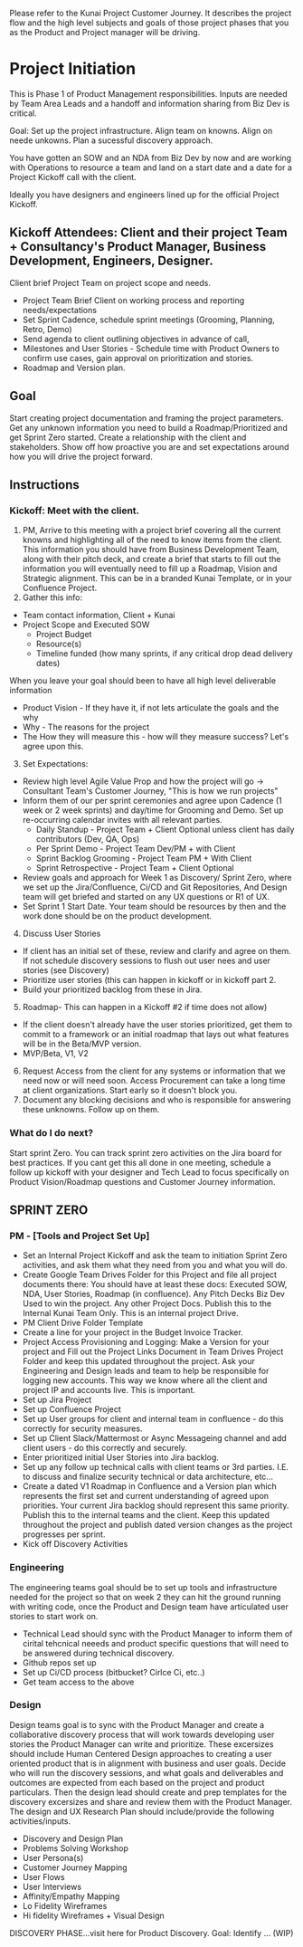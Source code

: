 Please refer to the Kunai Project Customer Journey. It describes the project flow and the high level subjects and goals of those project phases that you as the Product and Project manager will be driving.

# Project Initiation
This is Phase 1 of Product Management responsibilities. Inputs are needed by Team Area Leads and a handoff and information sharing from Biz Dev is critical.

Goal: Set up the project infrastructure. Align team on knowns. Align on neede unkowns. Plan a sucessful discovery approach.

You have gotten an SOW and an NDA from Biz Dev by now and are working with Operations to resource a team and land on a start date and a date for a Project Kickoff call with the client.

Ideally you have designers and engineers lined up for the official Project Kickoff.

## Kickoff Attendees: Client and their project Team + Consultancy's Product Manager, Business Development, Engineers, Designer.
Client brief Project Team on project scope and needs. 
- Project Team Brief Client on working process and reporting needs/expectations
- Set Sprint Cadence, schedule sprint meetings (Grooming, Planning, Retro, Demo)
- Send agenda to client outlining objectives in advance of call, 
- Milestones and User Stories - Schedule time with Product Owners to confirm use cases, gain approval on prioritization and stories.
- Roadmap and Version plan.
## Goal
Start creating project documentation and framing the project parameters. Get any unknown information you need to build a Roadmap/Prioritized and get Sprint Zero started. Create a relationship with the client and stakeholders. Show off how proactive you are and set expectations around how you will drive the project forward.

## Instructions
### Kickoff: Meet with the client.
1. PM, Arrive to this meeting with a project brief covering all the current knowns and highlighting all of the need to know items from the client. This information you should have from Business Development Team, along with their pitch deck, and create a brief that starts to fill out the information you will eventually need to fill up a Roadmap, Vision and Strategic alignment. This can be in a branded Kunai Template, or in your Confluence Project.
2. Gather this info:
- Team contact information, Client + Kunai
- Project Scope and Executed SOW
  - Project Budget
  - Resource(s)
  - Timeline funded (how many sprints, if any critical drop dead delivery dates) 

When you leave your goal should been to have all high level deliverable information

- Product Vision - If they have it, if not lets articulate the goals and the why
- Why - The reasons for the project 
- The How they will measure this - how will they measure success? Let's agree upon this.

3. Set Expectations:
- Review high level Agile Value Prop and how the project will go → Consultant Team's Customer Journey, "This is how we run projects"
- Inform them of our per sprint ceremonies and agree upon Cadence (1 week or 2 week sprints) and day/time for Grooming and Demo. Set up re-occurring calendar invites with all relevant parties.
  - Daily Standup - Project Team + Client Optional unless client has daily contributors (Dev, QA, Ops)
  - Per Sprint Demo - Project Team Dev/PM + with Client
  - Sprint Backlog Grooming - Project Team PM + With Client
  - Sprint Retrospective - Project Team + Client Optional
- Review goals and approach for Week 1 as Discovery/ Sprint Zero, where we set up the Jira/Confluence, Ci/CD and Git Repositories, And Design team will get briefed and started on any UX questions or R1 of UX.
- Set Sprint 1 Start Date. Your team should be resources by then and the work done should be on the product development.
4. Discuss User Stories
- If client has an initial set of these, review and clarify and agree on them. If not schedule discovery sessions to flush out user nees and user stories (see Discovery)
- Prioritize user stories (this can happen in kickoff or in kickoff part 2.
- Build your prioritized backlog from these in Jira.
5. Roadmap- This can happen in a Kickoff #2 if time does not allow)
- If the client doesn't already have the user stories prioritized, get them to commit to a framework or an initial roadmap that lays out what features will be in the Beta/MVP version. 
- MVP/Beta, V1, V2
6. Request Access from the client for any systems or information that we need now or will need soon. Access Procurement can take a long time at client organizations. Start early so it doesn't block you.
7. Document any blocking decisions and who is responsible for answering these unknowns. Follow up on them. 

### What do I do next?
Start sprint Zero. You can track sprint zero activities on the Jira board for best practices.
If you cant get this all done in one meeting, schedule a follow up kickoff with your designer and Tech Lead to focus specifically on Product Vision/Roadmap questions and Customer Journey information.


## SPRINT ZERO
### PM - [Tools and Project Set Up]
- Set an Internal Project Kickoff and ask the team to initiation Sprint Zero activities, and ask them what they need from you and what you will do. 
- Create Google Team Drives Folder for this Project and file all project documents there: You should have at least these docs: Executed SOW, NDA, User Stories, Roadmap (in confluence). Any Pitch Decks Biz Dev Used to win the project. Any other Project Docs. Publish this to the Internal Kunai Team Only. This is an internal project Drive.
- PM Client Drive Folder Template
- Create a line for your project in the Budget Invoice Tracker.
- Project Access Provisioning and Logging: Make a Version for your project and Fill out the Project Links Document in Team Drives Project Folder and keep this updated throughout the project. Ask your Engineering and Design leads and team to help be responsible for logging new accounts. This way we know where all the client and project IP and accounts live. This is important.
- Set up Jira Project
- Set up Confluence Project
- Set up User groups for client and internal team in confluence - do this correctly for security measures.
- Set up Client Slack/Mattermost or Async Messageing channel and add client users - do this correctly and securely. 
- Enter prioritized initial User Stories into Jira backlog.
- Set up any follow up technical calls with client teams or 3rd parties. I.E. to discuss and finalize security technical or data architecture, etc...
- Create a dated V1 Roadmap in Confluence and a Version plan which represents the first set and current understanding of agreed upon priorities. Your current Jira backlog should represent this same priority. Publish this to the internal teams and the client. Keep this updated throughout the project and publish dated version changes as the project progresses per sprint.
- Kick off Discovery Activities

### Engineering
The engineering teams goal should be to set up tools and infrastructure needed for the project so that on week 2 they can hit the ground running with writing code, once the Product and Design team have articulated user stories to start work on.
- Technical Lead should sync with the Product Manager to inform them of cirital tehcnical neeeds and product specific questions that will need to be answered during technical discovery.
- Github repos set up
- Set up Ci/CD process (bitbucket? Cirlce Ci, etc..)
- Get team access to the above

### Design
Design teams goal is to sync with the Product Manager and create a collaborative discovery process that will work towards developing user stories the Product  Manager can write and prioritize. These excersizes should include Human Centered Design approaches to creating a user oriented product that is in alignment with business and user goals. Decide who will run the discovery sessions, and what goals and deliverables and outcomes are expected from each based on the project and product particulars. Then the design lead should create and prep templates for the discovery excersizes and share and review them with the Product Manager. The design and UX Research Plan should include/provide the following activities/inputs.
- Discovery and Design Plan
- Problems Solving Workshop
- User Persona(s)
- Customer Journey Mapping
- User Flows
- User Interviews
- Affinity/Empathy Mapping
- Lo Fidelity Wireframes
- Hi fidelity Wireframes + Visual Design


DISCOVERY PHASE...visit here for Product Discovery.
Goal: Identify ...
(WIP)
